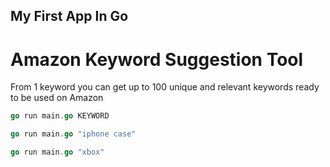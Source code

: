 ## My First App In Go

# Amazon Keyword Suggestion Tool
From 1 keyword you can get up to 100 unique and relevant keywords ready to be used on Amazon

```go
go run main.go KEYWORD
```
```go
go run main.go "iphone case"
```
```go
go run main.go "xbox"